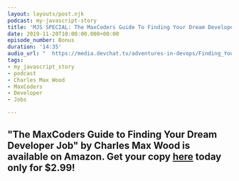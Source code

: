 ```yaml
---
layout: layouts/post.njk
podcast: my-javascript-story
title: 'MJS SPECIAL: The MaxCoders Guide To Finding Your Dream Developer Job'
date: 2019-11-20T10:00:00.000+00:00
episode_number: Bonus
duration: '14:35'
audio_url: "  https://media.devchat.tv/adventures-in-devops/Finding_Your_Dream_Job.mp3"
tags:
- my_javascript_story
- podcast
- Charles Max Wood
- MaxCoders
- Developer
- Jobs

---
```

## "**The MaxCoders Guide to Finding Your Dream Developer Job" by Charles Max Wood is available on Amazon. Get your copy** [**here**](https://www.amazon.com/MaxCoders-Guide-Finding-Dream-Developer-ebook/dp/B081MBL5C9/ref=sr_1_2?keywords=charles+max+wood&qid=1574160229&sr=8-2) **today only for $2.99!**